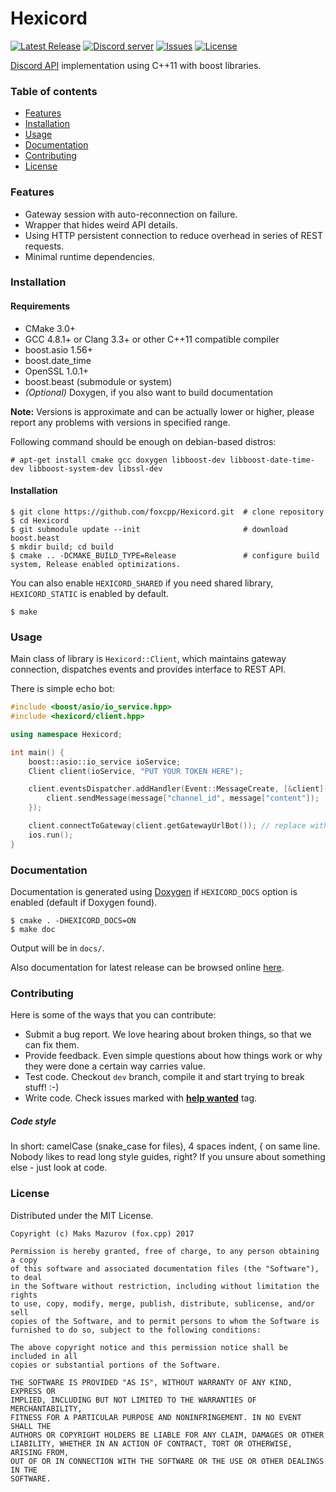 Hexicord
=========
[![Latest Release](https://img.shields.io/github/release/foxcpp/Hexicord.svg?style=flat-square)](https://github.com/foxcpp/Hexicord/releases/latest) 
[![Discord server](https://img.shields.io/discord/342774887091535873.svg?style=flat-square)](https://discord.gg/4Y6Xaf4) 
[![Issues](https://img.shields.io/github/issues-raw/foxcpp/Hexicord.svg?style=flat-square)](https://github.com/foxcpp/Hexicord/issues) 
[![License](https://img.shields.io/github/license/foxcpp/Hexicord.svg?style=flat-square)](https://github.com/foxcpp/Hexicord/blob/master/LICENSE)

[Discord API](https://discordapp.com/developers/docs/intro) implementation using C++11 with boost libraries.


### Table of contents 
* [Features](#features)
* [Installation](#installation)
* [Usage](#usage)
* [Documentation](#documentation)
* [Contributing](#contributing)
* [License](#license)


### Features
* Gateway session with auto-reconnection on failure.
* Wrapper that hides weird API details.
* Using HTTP persistent connection to reduce overhead in series of REST requests.
* Minimal runtime dependencies.

### Installation

#### Requirements
* CMake 3.0+
* GCC 4.8.1+ or Clang 3.3+ or other C++11 compatible compiler
* boost.asio 1.56+
* boost.date_time
* OpenSSL 1.0.1+
* boost.beast (submodule or system)
* _(Optional)_ Doxygen, if you also want to build documentation

**Note:** Versions is approximate and can be actually lower or higher, please report any problems with versions in 
specified range.

Following command should be enough on debian-based distros:
```
# apt-get install cmake gcc doxygen libboost-dev libboost-date-time-dev libboost-system-dev libssl-dev
```

#### Installation
```
$ git clone https://github.com/foxcpp/Hexicord.git  # clone repository
$ cd Hexicord
$ git submodule update --init                       # download boost.beast
$ mkdir build; cd build
$ cmake .. -DCMAKE_BUILD_TYPE=Release               # configure build system, Release enabled optimizations.
```
You can also enable `HEXICORD_SHARED` if you need shared library, `HEXICORD_STATIC` is enabled by default.
```
$ make
```

### Usage

Main class of library is `Hexicord::Client`, which maintains gateway connection, dispatches events and provides 
interface to REST API.

There is simple echo bot:
```cpp
#include <boost/asio/io_service.hpp>
#include <hexicord/client.hpp>

using namespace Hexicord;

int main() {
    boost::asio::io_service ioService;
    Client client(ioService, "PUT YOUR TOKEN HERE");

    client.eventsDispatcher.addHandler(Event::MessageCreate, [&client](const nlohmann::json& message) {
        client.sendMessage(message["channel_id", message["content"]);
    });

    client.connectToGateway(client.getGatewayUrlBot()); // replace with client.getGatewayUrl() if not using bot account.
    ios.run(); 
}
```

### Documentation

Documentation is generated using [Doxygen](http://www.stack.nl/~dimitri/doxygen/) if `HEXICORD_DOCS` option is enabled 
(default if Doxygen found).

```
$ cmake . -DHEXICORD_DOCS=ON
$ make doc
```
Output will be in `docs/`.

Also documentation for latest release can be browsed online [here](https://foxcpp.github.io/Hexicord).


### Contributing

Here is some of the ways that you can contribute:
* Submit a bug report. We love hearing about broken things, so that we can fix them.
* Provide feedback. Even simple questions about how things work or why they were done a certain way carries value.
* Test code. Checkout `dev` branch, compile it and start trying to break stuff! :-)
* Write code. Check issues marked with 
[**help wanted**](https://github.com/foxcpp/hexicord/issues?q=is%3Aissue+is%3Aopen+label%3A%22help+wanted%22) tag. 

##### Code style
In short: camelCase (snake_case for files), 4 spaces indent, { on same line.
Nobody likes to read long style guides, right? If you unsure about something else - just look at code.

### License 

Distributed under the MIT License.

```
Copyright (c) Maks Mazurov (fox.cpp) 2017 

Permission is hereby granted, free of charge, to any person obtaining a copy
of this software and associated documentation files (the "Software"), to deal
in the Software without restriction, including without limitation the rights
to use, copy, modify, merge, publish, distribute, sublicense, and/or sell
copies of the Software, and to permit persons to whom the Software is
furnished to do so, subject to the following conditions:

The above copyright notice and this permission notice shall be included in all
copies or substantial portions of the Software.

THE SOFTWARE IS PROVIDED "AS IS", WITHOUT WARRANTY OF ANY KIND, EXPRESS OR
IMPLIED, INCLUDING BUT NOT LIMITED TO THE WARRANTIES OF MERCHANTABILITY,
FITNESS FOR A PARTICULAR PURPOSE AND NONINFRINGEMENT. IN NO EVENT SHALL THE
AUTHORS OR COPYRIGHT HOLDERS BE LIABLE FOR ANY CLAIM, DAMAGES OR OTHER
LIABILITY, WHETHER IN AN ACTION OF CONTRACT, TORT OR OTHERWISE, ARISING FROM,
OUT OF OR IN CONNECTION WITH THE SOFTWARE OR THE USE OR OTHER DEALINGS IN THE
SOFTWARE.
```
